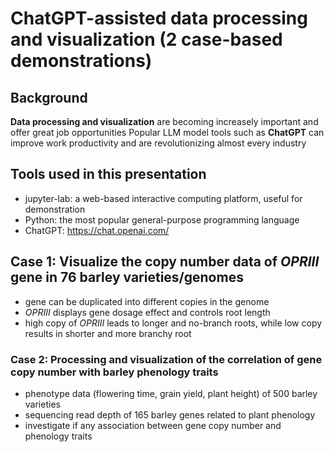 # ChatGPT-assisted data processing and visualization (2 case-based demonstrations)
## Background
**Data processing and visualization** are becoming increasely important and offer great job opportunities
Popular LLM model tools such as **ChatGPT** can improve work productivity and are revolutionizing almost every industry 
## Tools used in this presentation
- jupyter-lab: a web-based interactive computing platform, useful for demonstration
- Python: the most popular general-purpose programming language
- ChatGPT: 
https://chat.openai.com/
## Case 1: Visualize the copy number data of *OPRIII* gene in 76 barley varieties/genomes
- gene can be duplicated into different copies in the genome
- *OPRIII* displays gene dosage effect and controls root length 
- high copy of *OPRIII* leads to longer and no-branch roots, while low copy results in shorter and more branchy root
### Case 2: Processing and visualization of the correlation of gene copy number with barley phenology traits
- phenotype data (flowering time, grain yield, plant height) of 500 barley varieties
- sequencing read depth of 165 barley genes related to plant phenology
- investigate if any association between gene copy number and phenology traits
